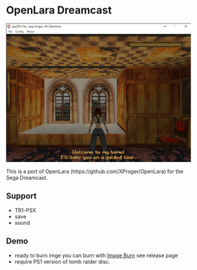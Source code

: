 # OpenLara Dreamcast
<p align="center"><img src="./screenshots/game.png"></p>
This is a port of OpenLara (https://github.com/XProger/OpenLara) for the Sega Dreamcast.

## Support
- TR1-PSX
- save
- sound

## Demo
- ready to burn imge
you can burn with [Image Burn](https://www.imgburn.com/index.php?act=download)
see release page
- require PS1 version of tomb raider disc.
